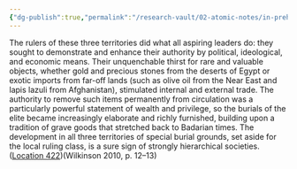 ```yaml
---
{"dg-publish":true,"permalink":"/research-vault/02-atomic-notes/in-prehistoric-egypt-the-demand-for-luxury-goods-also-drove-trade/"}
---
```


The rulers of these three territories did what all aspiring leaders do: they sought to demonstrate and enhance their authority by political, ideological, and economic means. Their unquenchable thirst for rare and valuable objects, whether gold and precious stones from the deserts of Egypt or exotic imports from far-off lands (such as olive oil from the Near East and lapis lazuli from Afghanistan), stimulated internal and external trade. The authority to remove such items permanently from circulation was a particularly powerful statement of wealth and privilege, so the burials of the elite became increasingly elaborate and richly furnished, building upon a tradition of grave goods that stretched back to Badarian times. The development in all three territories of special burial grounds, set aside for the local ruling class, is a sure sign of strongly hierarchical societies. ([Location 422](https://readwise.io/to_kindle?action=open&asin=B004FGMZAI&location=422))(Wilkinson 2010, p. 12–13)